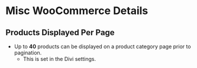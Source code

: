 # Misc WooCommerce Details

## Products Displayed Per Page 

* Up to **40** products can be displayed on a product category page prior to pagination.
	* This is set in the Divi settings.

